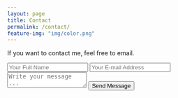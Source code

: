```yaml
---
layout: page
title: Contact
permalink: /contact/
feature-img: "img/color.png"
---
```


If you want to contact me, feel free to email.

<form action="https://getsimpleform.com/messages?form_api_token=66ded881dec6cd059fcf25d37847becd" method="post">
  <!-- the redirect_to is optional, the form will redirect to the referrer on submission -->
  <input type='hidden' name='redirect_to' value='http://scott-arakawa.com' />
  <input type='text' name='name' placeholder='Your Full Name' />
  <input type='email' name='email' placeholder='Your E-mail Address' />
  <textarea name='message' placeholder='Write your message ...'></textarea>
  <input type='submit' value='Send Message' />
</form>